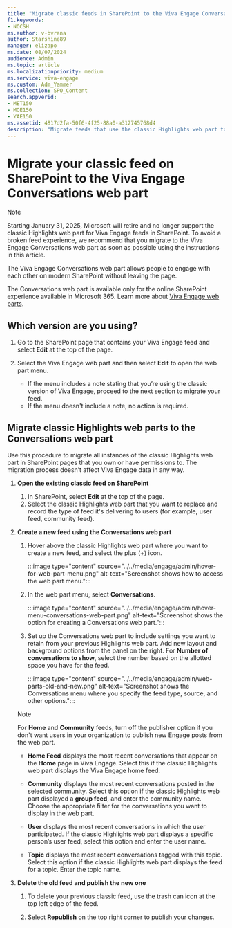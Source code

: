```yaml
---
title: "Migrate classic feeds in SharePoint to the Viva Engage Conversations web part"
f1.keywords:
- NOCSH
ms.author: v-bvrana
author: Starshine89
manager: elizapo
ms.date: 08/07/2024
audience: Admin
ms.topic: article
ms.localizationpriority: medium
ms.service: viva-engage
ms.custom: Adm_Yammer
ms.collection: SPO_Content
search.appverid:
- MET150
- MOE150
- YAE150
ms.assetid: 4817d2fa-50f6-4f25-88a0-a312745768d4
description: "Migrate feeds that use the classic Highlights web part to Viva Engage Conversations web parts on your modern SharePoint pages."
---
```


# Migrate your classic feed on SharePoint to the Viva Engage Conversations web part

>[!NOTE]
>Starting January 31, 2025, Microsoft will retire and no longer support the classic Highlights web part for Viva Engage feeds in SharePoint. To avoid a broken feed experience, we recommend that you migrate to the Viva Engage Conversations web part as soon as possible using the instructions in this article.

The Viva Engage Conversations web part allows people to engage with each other on modern SharePoint without leaving the page. 

The Conversations web part is available only for the online SharePoint experience available in Microsoft 365. Learn more about [Viva Engage web parts](https://support.microsoft.com/en-us/office/use-a-viva-engage-web-part-in-sharepoint-a53cfa0c-3d09-42c8-a286-1038a81c59da?ui=en-us&rs=en-us&ad=us).

## Which version are you using?
 
1. Go to the SharePoint page that contains your Viva Engage feed and select **Edit** at the top of the page. 
1. Select the Viva Engage web part and then select **Edit** to open the web part menu.

    - If the menu includes a note stating that you’re using the classic version of Viva Engage, proceed to the next section to migrate your feed.
    - If the menu doesn't include a note, no action is required.

## Migrate classic Highlights web parts to the Conversations web part

Use this procedure to migrate all instances of the classic Highlights web part in SharePoint pages that you own or have permissions to. The migration process doesn’t affect Viva Engage data in any way.

1. **Open the existing classic feed on SharePoint**

    1. In SharePoint, select **Edit** at the top of the page.
    1. Select the classic Highlights web part that you want to replace and record the type of feed it's delivering to users (for example, user feed, community feed).


2. **Create a new feed using the Conversations web part**

    1. Hover above the classic Highlights web part where you want to create a new feed, and select the plus (+) icon.

        :::image type="content" source="../../media/engage/admin/hover-for-web-part-menu.png" alt-text="Screenshot shows how to access the web part menu.":::

    1. In the web part menu, select **Conversations**.

        :::image type="content" source="../../media/engage/admin/hover-menu-conversations-web-part.png" alt-text="Screenshot shows the option for creating a Conversations web part.":::

    1. Set up the Conversations web part to include settings you want to retain from your previous Highlights web part. Add new layout and background options from the panel on the right. For **Number of conversations to show**, select the number based on the allotted space you have for the feed.

        :::image type="content" source="../../media/engage/admin/web-parts-old-and-new.png" alt-text="Screenshot shows the Conversations menu where you specify the feed type, source, and other options.":::

    >[!NOTE]
    >For **Home** and **Community** feeds, turn off the publisher option if you don't want users in your organization to publish new Engage posts from the web part.

    - **Home Feed** displays the most recent conversations that appear on the **Home** page in Viva Engage. Select this if the classic Highlights web part displays the Viva Engage home feed. 

    - **Community** displays the most recent conversations posted in the selected community. Select this option if the classic Highlights web part displayed a **group feed**, and enter the community name. Choose the appropriate filter for the conversations you want to display in the web part.

    - **User** displays the most recent conversations in which the user participated. If the classic Highlights web part displays a specific person’s user feed, select this option and enter the user name.
 
    - **Topic** displays the most recent conversations tagged with this topic. Select this option if the classic Highlights web part displays the feed for a topic. Enter the topic name.

3. **Delete the old feed and publish the new one**
    1. To delete your previous classic feed, use the trash can icon at the top left edge of the feed.

    1. Select **Republish** on the top right corner to publish your changes.
